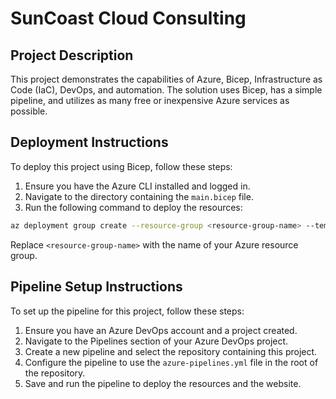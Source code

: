 # SunCoast Cloud Consulting

## Project Description

This project demonstrates the capabilities of Azure, Bicep, Infrastructure as Code (IaC), DevOps, and automation. The solution uses Bicep, has a simple pipeline, and utilizes as many free or inexpensive Azure services as possible.

## Deployment Instructions

To deploy this project using Bicep, follow these steps:

1. Ensure you have the Azure CLI installed and logged in.
2. Navigate to the directory containing the `main.bicep` file.
3. Run the following command to deploy the resources:

```bash
az deployment group create --resource-group <resource-group-name> --template-file main.bicep
```

Replace `<resource-group-name>` with the name of your Azure resource group.

## Pipeline Setup Instructions

To set up the pipeline for this project, follow these steps:

1. Ensure you have an Azure DevOps account and a project created.
2. Navigate to the Pipelines section of your Azure DevOps project.
3. Create a new pipeline and select the repository containing this project.
4. Configure the pipeline to use the `azure-pipelines.yml` file in the root of the repository.
5. Save and run the pipeline to deploy the resources and the website.
